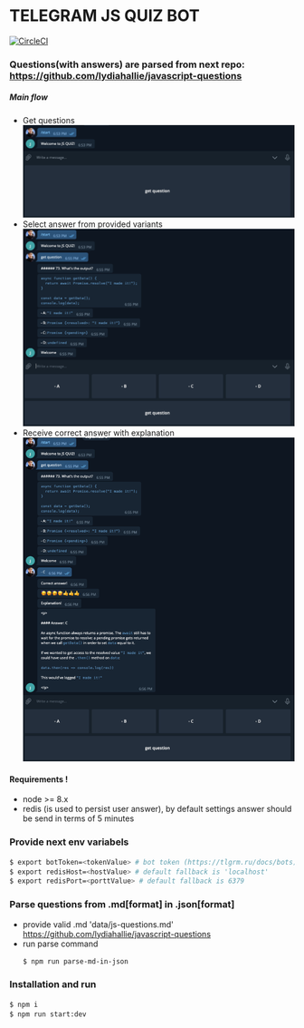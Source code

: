 
# TELEGRAM JS QUIZ BOT

[![CircleCI](https://circleci.com/gh/collierrgbsitisfise/js_quiz_bot.svg?style=svg)](https://circleci.com/gh/collierrgbsitisfise/js_quiz_bot)

### Questions(with answers) are parsed from next repo: https://github.com/lydiahallie/javascript-questions

##### Main flow

  - Get questions
  ![Alt text](docs/getQuestion.png?raw=true 'Title')
  - Select answer from provided variants
  ![Alt text](docs/getVariants.png?raw=true 'Title')
  - Receive correct answer with explanation
  ![Alt text](docs/answerWithExplanation.png?raw=true 'Title')

#### Requirements !

  - node >= 8.x
  - redis (is used to persist user answer), by default settings answer should be send in terms of 5 minutes

### Provide next env variabels

```sh
$ export botToken=<tokenValue> # bot token (https://tlgrm.ru/docs/bots)
$ export redisHost=<hostValue> # default fallback is 'localhost'
$ export redisPort=<porttValue> # default fallback is 6379
```

### Parse questions from .md[format] in .json[format]

  - provide valid .md 'data/js-questions.md' https://github.com/lydiahallie/javascript-questions
  - run parse command
    ```sh
    $ npm run parse-md-in-json
    ```

### Installation and run

```sh
$ npm i
$ npm run start:dev
```
